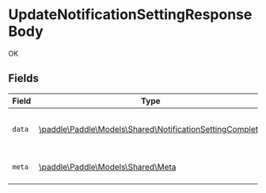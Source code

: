 # UpdateNotificationSettingResponseBody

OK


## Fields

| Field                                                                                                          | Type                                                                                                           | Required                                                                                                       | Description                                                                                                    |
| -------------------------------------------------------------------------------------------------------------- | -------------------------------------------------------------------------------------------------------------- | -------------------------------------------------------------------------------------------------------------- | -------------------------------------------------------------------------------------------------------------- |
| `data`                                                                                                         | [\paddle\Paddle\Models\Shared\NotificationSettingComplete](../../Models/Shared/NotificationSettingComplete.md) | :heavy_check_mark:                                                                                             | Represents a notification destination.                                                                         |
| `meta`                                                                                                         | [\paddle\Paddle\Models\Shared\Meta](../../Models/Shared/Meta.md)                                               | :heavy_check_mark:                                                                                             | Information about this response.                                                                               |